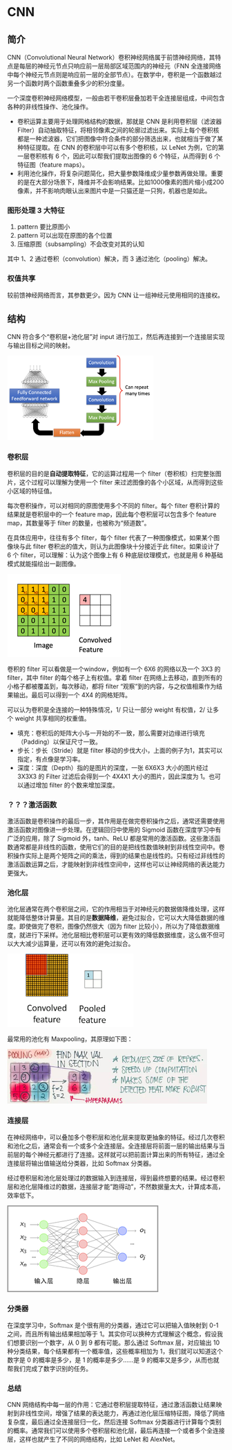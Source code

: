 # CNN

## 简介

CNN（Convolutional Neural Network）卷积神经网络属于前馈神经网络，其特点是每层的神经元节点只响应前一层局部区域范围内的神经元（FNN 全连接网络中每个神经元节点则是响应前一层的全部节点）。在数学中，卷积是一个函数越过另一个函数时两个函数重叠多少的积分度量。

一个深度卷积神经网络模型，一般由若干卷积层叠加若干全连接层组成，中间包含各种的非线性操作、池化操作。

- 卷积运算主要用于处理网格结构的数据，那就是 CNN 是利用卷积层（滤波器 Filter）自动抽取特征，将相邻像素之间的轮廓过滤出来。实际上每个卷积核都是一种滤波器，它们把图像中符合条件的部分筛选出来，也就相当于做了某种特征提取。在 CNN 的卷积层中可以有多个卷积核，以 LeNet 为例，它的第一层卷积核有 6 个，因此可以帮我们提取出图像的 6 个特征，从而得到 6 个特征图（feature maps）。
- 利用池化操作，将复杂问题简化，把大量参数降维成少量参数再做处理。重要的是在大部分场景下，降维并不会影响结果。比如1000像素的图片缩小成200像素，并不影响肉眼认出来图片中是一只猫还是一只狗，机器也是如此。

### 图形处理 3 大特征

1. pattern 要比原图小
2. pattern 可以出现在原图的各个位置
3. 压缩原图（subsampling）不会改变对其的认知

其中 1、2 通过卷积（convolution）解决，而 3 通过池化（pooling）解决。

### 权值共享

较前馈神经网络而言，其参数更少。因为 CNN 让一组神经元使用相同的连接权。

## 结构

CNN 符合多个“卷积层+池化层”对 input 进行加工，然后再连接到一个连接层实现与输出目标之间的映射。

<img src="figures/image-20201128185217198.png" alt="image-20201128185217198" style="zoom: 33%;" />

### 卷积层

卷积层的目的是**自动提取特征**，它的运算过程用一个 filter（卷积核）扫完整张图片，这个过程可以理解为使用一个 filter 来过滤图像的各个小区域，从而得到这些小区域的特征值。

每次卷积操作，可以对相同的原图使用多个不同的 filter。每个 filter 卷积计算的结果就是卷积层中的一个 feature map，因此每个卷积层可以包含多个 feature map，其数量等于 filter 的数量，也被称为“频道数”。

在具体应用中，往往有多个 filter，每个 filter 代表了一种图像模式，如果某个图像块与此 filter 卷积出的值大，则认为此图像块十分接近于此 filter。如果设计了 6 个 filter，可以理解：认为这个图像上有 6 种底层纹理模式，也就是用 6 种基础模式就能描绘出一副图像。

<img src="figures/2019-06-19-juanji.gif" alt="卷积层运算过程" style="zoom:50%;" />

卷积的 filter 可以看做是一个window，例如有一个 6X6 的网络以及一个 3X3 的 filter，其中 filter 的每个格子上有权值。拿着 filter 在网络上去移动，直到所有的小格子都被覆盖到，每次移动，都将 filter “观察”到的内容，与之权值相乘作为结果输出。最后可以得到一个 4X4 的网格矩阵。

可以认为卷积是全连接的一种特殊情况，1/ 只让一部分 weight 有权值，2/ 让多个 weight 共享相同的权重值。

- 填充：卷积后的矩阵大小与一开始的不一致，那么需要对边缘进行填充（Padding）以保证尺寸一致。
- 步长：步长（Stride）就是 filter 移动的步伐大小，上面的例子为1，其实可以指定，有点像是学习率。
- 深度：深度（Depth）指的是图片的深度，一张 6X6X3 大小的图片经过 3X3X3 的 Filter 过滤后会得到一个 4X4X1 大小的图片，因此深度为 1。也可以通过增加 filter 的个数来增加深度。

### ？？？激活函数

激活函数是卷积操作的最后一步，其作用是在做完卷积操作之后，通常还需要使用激活函数对图像进一步处理。在逻辑回归中使用的 Sigmoid 函数在深度学习中有广泛的应用，除了 Sigmoid 外，tanh、ReLU  都是常用的激活函数。这些激活函数通常都是非线性的函数，使用它们的目的是把线性数值映射到非线性空间中。卷积操作实际上是两个矩阵之间的乘法，得到的结果也是线性的。只有经过非线性的激活函数运算之后，才能映射到非线性空间中，这样也可以让神经网络的表达能力更强大。

### 池化层

池化层通常在两个卷积层之间，它的作用相当于对神经元的数据做降维处理，这样就能降低整体计算量。其目的是**数据降维**，避免过拟合，它可以大大降低数据的维度。即使做完了卷积，图像仍然很大（因为 filter 比较小），所以为了降低数据维度，就进行下采样。池化层相比卷积层可以更有效的降低数据维度，这么做不但可以大大减少运算量，还可以有效的避免过拟合。

<img src="figures/2019-06-19-chihua.gif" alt="池化层过程" style="zoom: 33%;" />

最常用的池化有 Maxpooling，其原理如下图：

<img src="figures/812632-20191105213631909-209754609.jpg" alt="file" style="zoom: 67%;" />

### 连接层

在神经网络中，可以叠加多个卷积层和池化层来提取更抽象的特征。经过几次卷积和池化之后，通常会有一个或多个全连接层。全连接层将前面一层的输出结果与当前层的每个神经元都进行了连接。这样就可以把前面计算出来的所有特征，通过全连接层将输出值输送给分类器，比如 Softmax 分类器。

经过卷积层和池化层处理过的数据输入到连接层，得到最终想要的结果。经过卷积层和池化层降维过的数据，连接层才能”跑得动”，不然数据量太大，计算成本高，效率低下。

<img src="figures/2019-06-19-quanlianjie.png" alt="全连接层" style="zoom:50%;" />

### 分类器

在深度学习中，Softmax 是个很有用的分类器，通过它可以把输入值映射到 0-1 之间，而且所有输出结果相加等于  1。其实你可以换种方式理解这个概念，假设我们想要识别一个数字，从 0 到 9 都有可能。那么通过 Softmax 层，对应输出 10  种分类结果，每个结果都有一个概率值，这些概率相加为 1，我们就可以知道这个数字是 0 的概率是多少，是 1 的概率是多少……是 9  的概率又是多少，从而也就帮我们完成了数字识别的任务。

### 总结

CNN  网络结构中每一层的作用：它通过卷积层提取特征，通过激活函数让结果映射到非线性空间，增强了结果的表达能力，再通过池化层压缩特征图，降低了网络复杂度，最后通过全连接层归一化，然后连接 Softmax 分类器进行计算每个类别的概率。通常我们可以使用多个卷积层和池化层，最后再连接一个或者多个全连接层，这样也就产生了不同的网络结构，比如 LeNet 和 AlexNet。